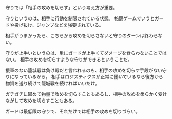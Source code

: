 守りでは「相手の攻めを切らす」という考え方が重要。

守りというのは、相手に行動を制限されている状態。
格闘ゲームでいうとガードや投げ抜け、ジャンプなどを強要されている。

相手がうまかったら、こちらから攻めを切らさないと守りのターンは終わらない。

守りが上手いというのは、単にガードが上手くてダメージを食らわないことではない。
相手の攻めを切らすような守りができるということだ。

援軍のない籠城戦は負け戦だと言われるのも、相手の攻めを切らす手段がない守りになっているから。
相手はロジスティクスが正常に働いているなら後方から物資を送り続けて籠城戦を続ければいいだけ。

ガチガチに固めて物量で攻めを切らすこともあるし、相手の攻めを柔らかく受けながして攻めを切らすこともある。

ガードは最低限の守りで、それだけでは相手の攻めを切りづらい。
